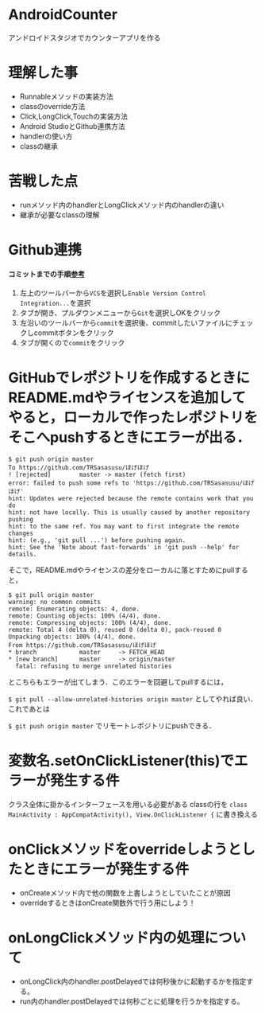 # AndroidCounter
アンドロイドスタジオでカウンターアプリを作る

# 理解した事
- Runnableメソッドの実装方法
- classのoverride方法
- Click,LongClick,Touchの実装方法
- Android StudioとGithub連携方法
- handlerの使い方
- classの継承

# 苦戦した点
- runメソッド内のhandlerとLongClickメソッド内のhandlerの違い
- 継承が必要なclassの理解

# Github連携
#### コミットまでの手順[参考](https://inomacreate.com/androidstudio-git/)
1. 左上のツールバーから`VCS`を選択し`Enable Version Control Integration...`を選択
2. タブが開き、プルダウンメニューから`Git`を選択しOKをクリック
3. 左沿いのツールバーから`commit`を選択後、commitしたいファイルにチェックしcommitボタンをクリック
4. タブが開くので`commit`をクリック

# GitHubでレポジトリを作成するときにREADME.mdやライセンスを追加してやると，ローカルで作ったレポジトリをそこへpushするときにエラーが出る．
```
$ git push origin master
To https://github.com/TRSasasusu/ほげほげ
! [rejected]        master -> master (fetch first)
error: failed to push some refs to 'https://github.com/TRSasasusu/ほげほげ'
hint: Updates were rejected because the remote contains work that you do
hint: not have locally. This is usually caused by another repository pushing
hint: to the same ref. You may want to first integrate the remote changes
hint: (e.g., 'git pull ...') before pushing again.
hint: See the 'Note about fast-forwards' in 'git push --help' for details.
```
そこで，README.mdやライセンスの差分をローカルに落とすためにpullすると，
```
$ git pull origin master
warning: no common commits
remote: Enumerating objects: 4, done.
remote: Counting objects: 100% (4/4), done.
remote: Compressing objects: 100% (4/4), done.
remote: Total 4 (delta 0), reused 0 (delta 0), pack-reused 0
Unpacking objects: 100% (4/4), done.
From https://github.com/TRSasasusu/ほげほげ
* branch            master     -> FETCH_HEAD
* [new branch]      master     -> origin/master
  fatal: refusing to merge unrelated histories
 ```
  とこちらもエラーが出てしまう．このエラーを回避してpullするには，

`$ git pull --allow-unrelated-histories origin master`
としてやれば良い．これであとは

`$ git push origin master`
でリモートレポジトリにpushできる．

# 変数名.setOnClickListener(this)でエラーが発生する件
クラス全体に掛かるインターフェースを用いる必要がある
classの行を `class MainActivity : AppCompatActivity(), View.OnClickListener {` に書き換える

# onClickメソッドをoverrideしようとしたときにエラーが発生する件
- onCreateメソッド内で他の関数を上書しようとしていたことが原因
- overrideするときはonCreate関数外で行う用にしよう！

# onLongClickメソッド内の処理について
- onLongClick内のhandler.postDelayedでは何秒後かに起動するかを指定する。
- run内のhandler.postDelayedでは何秒ごとに処理を行うかを指定する。